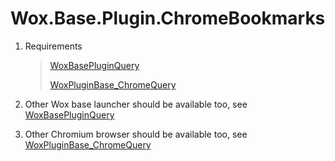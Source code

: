 <!--
 * @Author: WayneFerdon wayneferdon@hotmail.com
 * @Date: 2023-03-04 12:45:55
 * @LastEditors: WayneFerdon wayneferdon@hotmail.com
 * @LastEditTime: 2023-04-03 03:05:07
 * @FilePath: \Wox.Base.Plugin.ChromeBookmarks\README.md
 * ----------------------------------------------------------------
 * Copyright (c) 2023 by Wayne Ferdon Studio. All rights reserved.
 * Licensed to the .NET Foundation under one or more agreements.
 * The .NET Foundation licenses this file to you under the MIT license.
 * See the LICENSE file in the project root for more information.
-->
# Wox.Base.Plugin.ChromeBookmarks

1. Requirements

   > [WoxBasePluginQuery](https://github.com/WayneFerdon/WoxBasePluginQuery/)
   >
   > [WoxPluginBase_ChromeQuery](https://github.com/WayneFerdon/WoxPluginBase_ChromeQuery/)

2. Other Wox base launcher should be available too, see [WoxBasePluginQuery](https://github.com/WayneFerdon/WoxBasePluginQuery/)
3. Other Chromium browser should be available too, see [WoxPluginBase_ChromeQuery](https://github.com/WayneFerdon/WoxPluginBase_ChromeQuery/)
